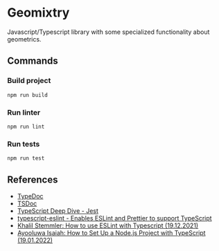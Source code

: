 # Geomixtry

Javascript/Typescript library with some specialized functionality about geometrics.

## Commands

### Build project
```console
npm run build
```

### Run linter
```console
npm run lint
```

### Run tests
```console
npm run test
```

## References

* [TypeDoc](https://typedoc.org/)
* [TSDoc](https://tsdoc.org/)
* [TypeScript Deep Dive - Jest](https://basarat.gitbook.io/typescript/intro-1/jest)
* [typescript-eslint - Enables ESLint and Prettier to support TypeScript](https://typescript-eslint.io/)
* [Khalil Stemmler: How to use ESLint with Typescript (19.12.2021)](https://khalilstemmler.com/blogs/typescript/eslint-for-typescript/)
* [Ayooluwa Isaiah: How to Set Up a Node.js Project with TypeScript (19.01.2022)](https://blog.appsignal.com/2022/01/19/how-to-set-up-a-nodejs-project-with-typescript.html)